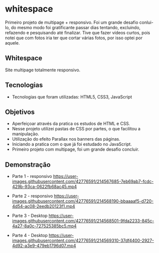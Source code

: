 # whitespace
Primeiro projeto de multipage  + responsivo. Foi um grande desafio conlui-lo, do mesmo modo foi gratificante passar dias tentando, excluindo, refazendo e pesquisando até finalizar. Tive que fazer vídeos curtos, pois notei que com fotos iria ter que cortar várias fotos, por isso optei por aquele. 


## Whitespace

Site multipage totalmente responsivo.




## Tecnologias

 - Tecnologias que foram utilizadas: HTML5, CSS3, JavaScript



## Objetivos

* Aperfeiçoar através da pratica os estudos de HTML e CSS.
* Nesse projeto utilizei pastas de CSS por partes, o que facilitou a manipulação.
* Utilização do efeito Parallax nos banners das páginas.
* Iniciando a pratica com o que já foi estudado no JavaScript.
* Primeiro projeto com multipage, foi um grande desafio concluir.



## Demonstração

* Parte 1 - responsivo
https://user-images.githubusercontent.com/42776591/214567685-7eb69ab7-fcdc-429b-93ca-0622fb68ac45.mp4

* Parte 2 - responsivo
https://user-images.githubusercontent.com/42776591/214568190-bbaaaaf5-d720-4d54-ac08-2eedb20123f1.mp4

* Parte 3 - Desktop
https://user-images.githubusercontent.com/42776591/214568501-9fda2233-845c-4a27-8a0c-727525385bc5.mp4

* Parte 4 - Desktop
https://user-images.githubusercontent.com/42776591/214569310-37df4400-2927-4d92-a3e9-479eb1796d07.mp4


